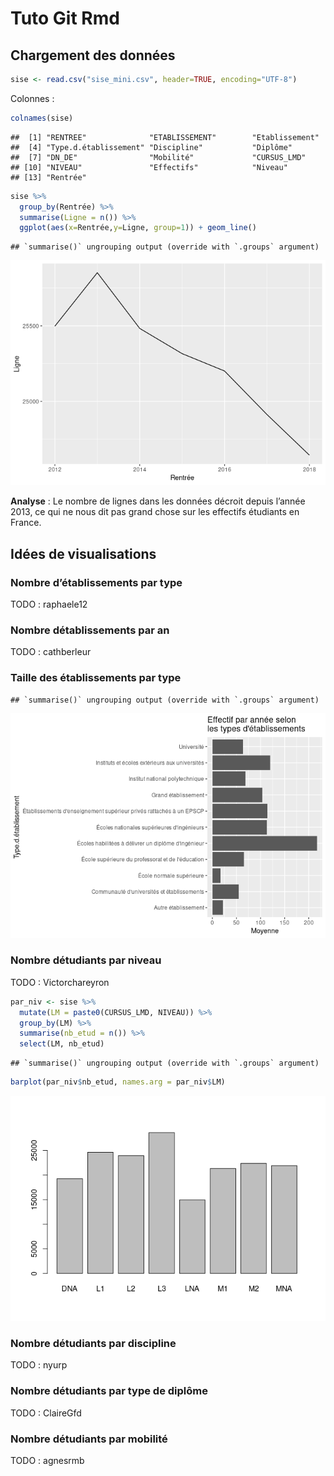 Tuto Git Rmd
================

## Chargement des données

``` r
sise <- read.csv("sise_mini.csv", header=TRUE, encoding="UTF-8")
```

Colonnes :

``` r
colnames(sise)
```

    ##  [1] "RENTREE"              "ETABLISSEMENT"        "Etablissement"       
    ##  [4] "Type.d.établissement" "Discipline"           "Diplôme"             
    ##  [7] "DN_DE"                "Mobilité"             "CURSUS_LMD"          
    ## [10] "NIVEAU"               "Effectifs"            "Niveau"              
    ## [13] "Rentrée"

``` r
sise %>%
  group_by(Rentrée) %>%
  summarise(Ligne = n()) %>%
  ggplot(aes(x=Rentrée,y=Ligne, group=1)) + geom_line()
```

    ## `summarise()` ungrouping output (override with `.groups` argument)

![](sise_mini_files/figure-gfm/graphe-1.png)<!-- -->

**Analyse** : Le nombre de lignes dans les données décroit depuis
l’année 2013, ce qui ne nous dit pas grand chose sur les effectifs
étudiants en France.

## Idées de visualisations

### Nombre d’établissements par type

TODO : raphaele12

### Nombre détablissements par an

TODO : cathberleur

### Taille des établissements par type

    ## `summarise()` ungrouping output (override with `.groups` argument)

![](sise_mini_files/figure-gfm/quentin-1.png)<!-- -->

### Nombre détudiants par niveau

TODO : Victorchareyron

``` r
par_niv <- sise %>%
  mutate(LM = paste0(CURSUS_LMD, NIVEAU)) %>%
  group_by(LM) %>%
  summarise(nb_etud = n()) %>%
  select(LM, nb_etud)
```

    ## `summarise()` ungrouping output (override with `.groups` argument)

``` r
barplot(par_niv$nb_etud, names.arg = par_niv$LM)
```

![](sise_mini_files/figure-gfm/unnamed-chunk-1-1.png)<!-- -->

### Nombre détudiants par discipline

TODO : nyurp

### Nombre détudiants par type de diplôme

TODO : ClaireGfd

### Nombre détudiants par mobilité

TODO : agnesrmb
